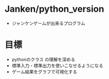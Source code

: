 # Janken/python_version

- ジャンケンゲームが出来るプログラム

# 目標

- pythonのクラス
の理解を深める
- 標準入力・標準出力を使いこなせるようになる
- ゲーム結果をグラフで可視化する
